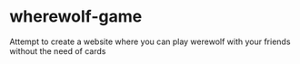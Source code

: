 # wherewolf-game
Attempt to create a website where you can play werewolf with your friends without the need of cards

